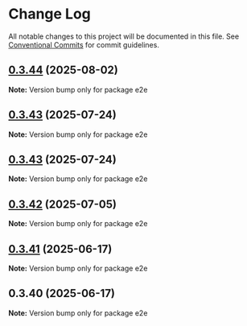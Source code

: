 # Change Log

All notable changes to this project will be documented in this file.
See [Conventional Commits](https://conventionalcommits.org) for commit guidelines.

## [0.3.44](https://github.com/cosmology-tech/interchain-kit/compare/e2e@0.3.43...e2e@0.3.44) (2025-08-02)

**Note:** Version bump only for package e2e

## [0.3.43](https://github.com/cosmology-tech/interchain-kit/compare/e2e@0.3.43...e2e@0.3.43) (2025-07-24)

**Note:** Version bump only for package e2e

## [0.3.43](https://github.com/cosmology-tech/interchain-kit/compare/e2e@0.3.42...e2e@0.3.43) (2025-07-24)

**Note:** Version bump only for package e2e

## [0.3.42](https://github.com/hyperweb-io/interchain-kit/compare/e2e@0.3.41...e2e@0.3.42) (2025-07-05)

**Note:** Version bump only for package e2e

## [0.3.41](https://github.com/hyperweb-io/interchain-kit/compare/e2e@0.3.40...e2e@0.3.41) (2025-06-17)

**Note:** Version bump only for package e2e

## 0.3.40 (2025-06-17)

**Note:** Version bump only for package e2e

